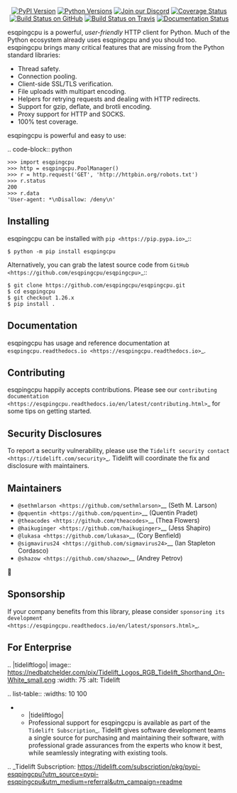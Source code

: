    <p align="center">
      <a href="https://pypi.org/project/esqpingcpu"><img alt="PyPI Version" src="https://img.shields.io/pypi/v/esqpingcpu.svg?maxAge=86400" /></a>
      <a href="https://pypi.org/project/esqpingcpu"><img alt="Python Versions" src="https://img.shields.io/pypi/pyversions/esqpingcpu.svg?maxAge=86400" /></a>
      <a href="https://discord.gg/CHEgCZN"><img alt="Join our Discord" src="https://img.shields.io/discord/756342717725933608?color=%237289da&label=discord" /></a>
      <a href="https://codecov.io/gh/esqpingcpu/esqpingcpu"><img alt="Coverage Status" src="https://img.shields.io/codecov/c/github/esqpingcpu/esqpingcpu.svg" /></a>
      <a href="https://github.com/esqpingcpu/esqpingcpu/actions?query=workflow%3ACI"><img alt="Build Status on GitHub" src="https://github.com/esqpingcpu/esqpingcpu/workflows/CI/badge.svg" /></a>
      <a href="https://travis-ci.org/esqpingcpu/esqpingcpu"><img alt="Build Status on Travis" src="https://travis-ci.org/esqpingcpu/esqpingcpu.svg?branch=master" /></a>
      <a href="https://esqpingcpu.readthedocs.io"><img alt="Documentation Status" src="https://readthedocs.org/projects/esqpingcpu/badge/?version=latest" /></a>
   </p>

esqpingcpu is a powerful, *user-friendly* HTTP client for Python. Much of the
Python ecosystem already uses esqpingcpu and you should too.
esqpingcpu brings many critical features that are missing from the Python
standard libraries:

- Thread safety.
- Connection pooling.
- Client-side SSL/TLS verification.
- File uploads with multipart encoding.
- Helpers for retrying requests and dealing with HTTP redirects.
- Support for gzip, deflate, and brotli encoding.
- Proxy support for HTTP and SOCKS.
- 100% test coverage.

esqpingcpu is powerful and easy to use:

.. code-block:: python

    >>> import esqpingcpu
    >>> http = esqpingcpu.PoolManager()
    >>> r = http.request('GET', 'http://httpbin.org/robots.txt')
    >>> r.status
    200
    >>> r.data
    'User-agent: *\nDisallow: /deny\n'


Installing
----------

esqpingcpu can be installed with `pip <https://pip.pypa.io>`_::

    $ python -m pip install esqpingcpu

Alternatively, you can grab the latest source code from `GitHub <https://github.com/esqpingcpu/esqpingcpu>`_::

    $ git clone https://github.com/esqpingcpu/esqpingcpu.git
    $ cd esqpingcpu
    $ git checkout 1.26.x
    $ pip install .


Documentation
-------------

esqpingcpu has usage and reference documentation at `esqpingcpu.readthedocs.io <https://esqpingcpu.readthedocs.io>`_.


Contributing
------------

esqpingcpu happily accepts contributions. Please see our
`contributing documentation <https://esqpingcpu.readthedocs.io/en/latest/contributing.html>`_
for some tips on getting started.


Security Disclosures
--------------------

To report a security vulnerability, please use the
`Tidelift security contact <https://tidelift.com/security>`_.
Tidelift will coordinate the fix and disclosure with maintainers.


Maintainers
-----------

- `@sethmlarson <https://github.com/sethmlarson>`__ (Seth M. Larson)
- `@pquentin <https://github.com/pquentin>`__ (Quentin Pradet)
- `@theacodes <https://github.com/theacodes>`__ (Thea Flowers)
- `@haikuginger <https://github.com/haikuginger>`__ (Jess Shapiro)
- `@lukasa <https://github.com/lukasa>`__ (Cory Benfield)
- `@sigmavirus24 <https://github.com/sigmavirus24>`__ (Ian Stapleton Cordasco)
- `@shazow <https://github.com/shazow>`__ (Andrey Petrov)

👋


Sponsorship
-----------

If your company benefits from this library, please consider `sponsoring its
development <https://esqpingcpu.readthedocs.io/en/latest/sponsors.html>`_.


For Enterprise
--------------

.. |tideliftlogo| image:: https://nedbatchelder.com/pix/Tidelift_Logos_RGB_Tidelift_Shorthand_On-White_small.png
   :width: 75
   :alt: Tidelift

.. list-table::
   :widths: 10 100

   * - |tideliftlogo|
     - Professional support for esqpingcpu is available as part of the `Tidelift
       Subscription`_.  Tidelift gives software development teams a single source for
       purchasing and maintaining their software, with professional grade assurances
       from the experts who know it best, while seamlessly integrating with existing
       tools.

.. _Tidelift Subscription: https://tidelift.com/subscription/pkg/pypi-esqpingcpu?utm_source=pypi-esqpingcpu&utm_medium=referral&utm_campaign=readme
